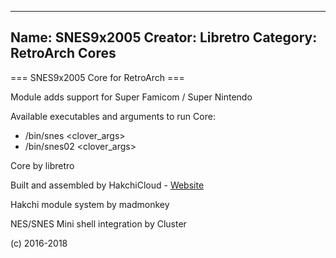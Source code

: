 -----------------------
Name: SNES9x2005
Creator: Libretro
Category: RetroArch Cores
-----------------------
=== SNES9x2005 Core for RetroArch ===

Module adds support for Super Famicom / Super Nintendo

Available executables and arguments to run Core:
- /bin/snes <rom> <clover_args>
- /bin/snes02 <rom> <clover_args>

Core by libretro

Built and assembled by HakchiCloud - [Website](https://hakchiresources.com)

Hakchi module system by madmonkey

NES/SNES Mini shell integration by Cluster

(c) 2016-2018

